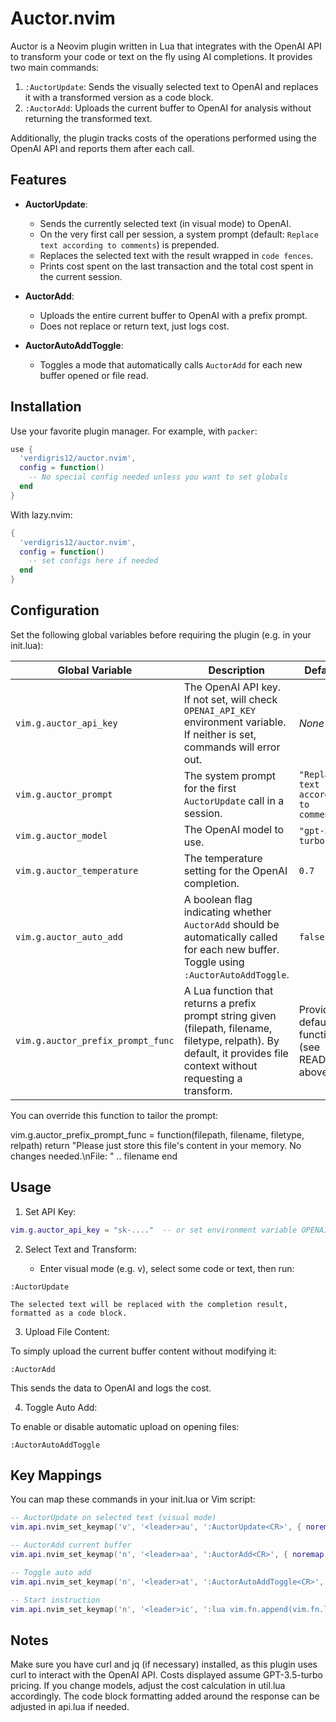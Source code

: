 # Auctor.nvim

Auctor is a Neovim plugin written in Lua that integrates with the OpenAI API to transform your code or text on the fly using AI completions. It provides two main commands:

1. `:AuctorUpdate`: Sends the visually selected text to OpenAI and replaces it with a transformed version as a code block.
2. `:AuctorAdd`: Uploads the current buffer to OpenAI for analysis without returning the transformed text.

Additionally, the plugin tracks costs of the operations performed using the OpenAI API and reports them after each call.

## Features

- **AuctorUpdate**:
  - Sends the currently selected text (in visual mode) to OpenAI.
  - On the very first call per session, a system prompt (default: `Replace text according to comments`) is prepended.
  - Replaces the selected text with the result wrapped in ``` code fences ```.
  - Prints cost spent on the last transaction and the total cost spent in the current session.

- **AuctorAdd**:
  - Uploads the entire current buffer to OpenAI with a prefix prompt.
  - Does not replace or return text, just logs cost.
  
- **AuctorAutoAddToggle**:
  - Toggles a mode that automatically calls `AuctorAdd` for each new buffer opened or file read.

## Installation

Use your favorite plugin manager. For example, with `packer`:

```lua
use {
  'verdigris12/auctor.nvim',
  config = function()
    -- No special config needed unless you want to set globals
  end
}
```

With lazy.nvim:

```lua
{
  'verdigris12/auctor.nvim',
  config = function()
    -- set configs here if needed
  end
}
```

## Configuration

Set the following global variables before requiring the plugin (e.g. in your init.lua):

| Global Variable                  | Description                                                                                                                                                          | Default                                      |
|----------------------------------|----------------------------------------------------------------------------------------------------------------------------------------------------------------------|----------------------------------------------|
| `vim.g.auctor_api_key`           | The OpenAI API key. If not set, will check `OPENAI_API_KEY` environment variable. If neither is set, commands will error out.                                          | *None*                                       |
| `vim.g.auctor_prompt`            | The system prompt for the first `AuctorUpdate` call in a session.                                                                                                     | `"Replace text according to comments"`       |
| `vim.g.auctor_model`             | The OpenAI model to use.                                                                                                                                             | `"gpt-3.5-turbo"`                            |
| `vim.g.auctor_temperature`       | The temperature setting for the OpenAI completion.                                                                                                                   | `0.7`                                        |
| `vim.g.auctor_auto_add`          | A boolean flag indicating whether `AuctorAdd` should be automatically called for each new buffer. Toggle using `:AuctorAutoAddToggle`.                                | `false`                                      |
| `vim.g.auctor_prefix_prompt_func`| A Lua function that returns a prefix prompt string given (filepath, filename, filetype, relpath). By default, it provides file context without requesting a transform. | Provided default function (see README above) |

You can override this function to tailor the prompt:

vim.g.auctor_prefix_prompt_func = function(filepath, filename, filetype, relpath)
  return "Please just store this file's content in your memory. No changes needed.\nFile: " .. filename
end

## Usage

1. Set API Key:

```lua
vim.g.auctor_api_key = "sk-...."  -- or set environment variable OPENAI_API_KEY
```

2. Select Text and Transform:

   * Enter visual mode (e.g. v), select some code or text, then run:

```
:AuctorUpdate
```

    The selected text will be replaced with the completion result, formatted as a code block.

3. Upload File Content:

To simply upload the current buffer content without modifying it:
```
:AuctorAdd
```
This sends the data to OpenAI and logs the cost.

4. Toggle Auto Add:

To enable or disable automatic upload on opening files:
```
:AuctorAutoAddToggle
```

## Key Mappings

You can map these commands in your init.lua or Vim script:

``` lua
-- AuctorUpdate on selected text (visual mode)
vim.api.nvim_set_keymap('v', '<leader>au', ':AuctorUpdate<CR>', { noremap = true, silent = true })

-- AuctorAdd current buffer
vim.api.nvim_set_keymap('n', '<leader>aa', ':AuctorAdd<CR>', { noremap = true, silent = true })

-- Toggle auto add
vim.api.nvim_set_keymap('n', '<leader>at', ':AuctorAutoAddToggle<CR>', { noremap = true, silent = true })

-- Start instruction
vim.api.nvim_set_keymap('n', '<leader>ic', ':lua vim.fn.append(vim.fn.line("."), vim.g.auctor_instruction_marker .. " ")<CR>jA', { noremap = true, silent = true })
```

## Notes

Make sure you have curl and jq (if necessary) installed, as this plugin uses curl to interact with the OpenAI API.
Costs displayed assume GPT-3.5-turbo pricing. If you change models, adjust the cost calculation in util.lua accordingly.
The code block formatting added around the response can be adjusted in api.lua if needed.
